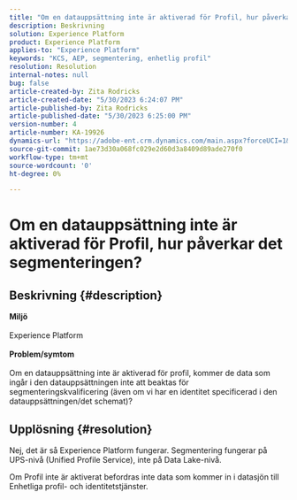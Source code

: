 ```yaml
---
title: "Om en datauppsättning inte är aktiverad för Profil, hur påverkar det segmenteringen?"
description: Beskrivning
solution: Experience Platform
product: Experience Platform
applies-to: "Experience Platform"
keywords: "KCS, AEP, segmentering, enhetlig profil"
resolution: Resolution
internal-notes: null
bug: false
article-created-by: Zita Rodricks
article-created-date: "5/30/2023 6:24:07 PM"
article-published-by: Zita Rodricks
article-published-date: "5/30/2023 6:25:00 PM"
version-number: 4
article-number: KA-19926
dynamics-url: "https://adobe-ent.crm.dynamics.com/main.aspx?forceUCI=1&pagetype=entityrecord&etn=knowledgearticle&id=ae024c24-17ff-ed11-8f6e-6045bd006b25"
source-git-commit: 1ae73d30a068fc029e2d60d3a8409d89ade270f0
workflow-type: tm+mt
source-wordcount: '0'
ht-degree: 0%

---
```


# Om en datauppsättning inte är aktiverad för Profil, hur påverkar det segmenteringen?

## Beskrivning {#description}

<b>Miljö</b><br><br>Experience Platform<br><br><b>Problem/symtom</b><br><br>Om en datauppsättning inte är aktiverad för profil, kommer de data som ingår i den datauppsättningen inte att beaktas för segmenteringskvalificering (även om vi har en identitet specificerad i den datauppsättningen/det schemat)?<br>

## Upplösning {#resolution}


Nej, det är så Experience Platform fungerar. Segmentering fungerar på UPS-nivå (Unified Profile Service), inte på Data Lake-nivå.

Om Profil inte är aktiverat befordras inte data som kommer in i datasjön till Enhetliga profil- och identitetstjänster.
